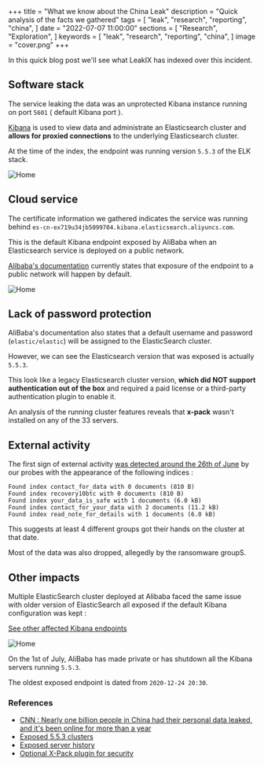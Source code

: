 +++
title = "What we know about the China Leak"
description = "Quick analysis of  the facts we gathered"
tags = [
"leak",
"research",
"reporting",
"china",
]
date = "2022-07-07 11:00:00"
sections = [
"Research",
"Exploration",
]
keywords = [
"leak",
"research",
"reporting",
"china",
]
image = "cover.png"
+++


In this quick blog post we'll see what LeakIX has indexed over this incident.
<!--more-->

## Software stack

The service leaking the data was an unprotected Kibana instance running on port `5601` ( default Kibana port ).

[Kibana](https://www.elastic.co/kibana/) is used to view data and administrate an Elasticsearch cluster and **allows for proxied connections** to the underlying Elasticsearch cluster.

At the time of the index, the endpoint was running version `5.5.3` of the ELK stack.

![Home](/chinaleak/1.png)

## Cloud service

The certificate information we gathered indicates the service was running behind `es-cn-ex719u34jb5099704.kibana.elasticsearch.aliyuncs.com`.

This is the default Kibana endpoint exposed by AliBaba when an Elasticsearch service is deployed on a public network.

[Alibaba's documentation](https://partners-intl.aliyun.com/help/en/elasticsearch/latest/log-on-to-the-kibana-console) currently states
that exposure of the endpoint to a public network will happen by default.

![Home](/chinaleak/3.png)

## Lack of password protection

AliBaba's documentation also states that a default username and password (`elastic/elastic`) will be assigned to the ElasticSearch cluster.

However, we can see the Elasticsearch version that was exposed is actually `5.5.3`.

This look like a legacy Elasticsearch cluster version, **which did NOT support authentication out of the box** and required a paid license 
or a third-party authentication plugin to enable it.

An analysis of the running cluster features reveals that **x-pack** wasn't installed on any of the 33 servers.

## External activity

The first sign of external activity [was detected around the 26th of June](https://leakix.net/host/101.89.99.234) by our probes with the appearance of the following indices :

```
Found index contact_for_data with 0 documents (810 B)
Found index recovery10btc with 0 documents (810 B)
Found index your_data_is_safe with 1 documents (6.0 kB)
Found index contact_for_your_data with 2 documents (11.2 kB)
Found index read_note_for_details with 1 documents (6.0 kB)
```

This suggests at least 4 different groups got their hands on the cluster at that date.

Most of the data was also dropped, allegedly by the ransomware groupS.

## Other impacts

Multiple ElasticSearch cluster deployed at Alibaba faced the same issue with older version of ElasticSearch all exposed if the default Kibana configuration was kept :

[See other affected Kibana endpoints](https://leakix.net/search?scope=leak&q=%2Bssl.certificate.cn%3A%22kibana.elasticsearch.aliyuncs.com+%22)

![Home](/chinaleak/4.png)

On the 1st of July, AliBaba has made private or has shutdown all the Kibana servers running `5.5.3`.

The oldest exposed endpoint is dated from `2020-12-24 20:30`.

### References

- [CNN : Nearly one billion people in China had their personal data leaked, and it's been online for more than a year](https://edition.cnn.com/2022/07/05/china/china-billion-people-data-leak-intl-hnk/index.html)
- [Exposed 5.5.3 clusters](https://leakix.net/search?scope=leak&q=%2Bssl.certificate.cn%3A%22kibana.elasticsearch.aliyuncs.com+%22)
- [Exposed server history](https://leakix.net/host/101.89.99.234)
- [Optional X-Pack plugin for security](https://www.elastic.co/guide/en/elasticsearch/reference/5.5/installing-xpack-es.html)
